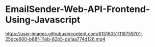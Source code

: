 # EmailSender-Web-API-Frontend-Using-Javascript


https://user-images.githubusercontent.com/61516051/118759701-25dce600-b88f-11eb-82b5-de1aa774d126.mp4

